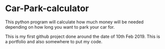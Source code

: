 # Car-Park-calculator
This python program will calculate how much money will be needed depending on how long you want to park your car for.

This is my first github project done around the date of 10th Feb 2019. This is a portfolio and also somewhere to put my code.
